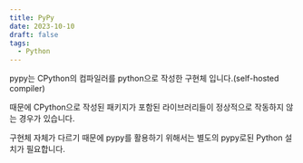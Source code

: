 ```yaml
---
title: PyPy
date: 2023-10-10
draft: false
tags:
  - Python
---
```

pypy는 CPython의 컴파일러를 python으로 작성한 구현체 입니다.(self-hosted compiler)

  
때문에 CPython으로 작성된 패키지가 포함된 라이브러리들이 정상적으로 작동하지 않는 경우가 있습니다.


구현체 자체가 다르기 때문에 pypy를 활용하기 위해서는 별도의 pypy로된 Python 설치가 필요합니다.
